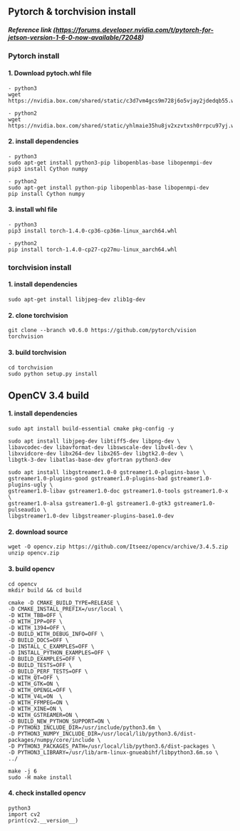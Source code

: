 ## Pytorch & torchvision install

##### Reference link (https://forums.developer.nvidia.com/t/pytorch-for-jetson-version-1-6-0-now-available/72048)
### Pytorch install

#### 1. Download pytoch.whl file
    - python3
    wget https://nvidia.box.com/shared/static/c3d7vm4gcs9m728j6o5vjay2jdedqb55.whl
    
    - python2
    wget https://nvidia.box.com/shared/static/yhlmaie35hu8jv2xzvtxsh0rrpcu97yj.whl
#### 2. install dependencies
    - python3
    sudo apt-get install python3-pip libopenblas-base libopenmpi-dev
    pip3 install Cython numpy
    
    - python2
    sudo apt-get install python-pip libopenblas-base libopenmpi-dev
    pip install Cython numpy  
    
#### 3. install whl file
    - python3
    pip3 install torch-1.4.0-cp36-cp36m-linux_aarch64.whl
    
    - python2
    pip install torch-1.4.0-cp27-cp27mu-linux_aarch64.whl    

### torchvision install

#### 1. install dependencies
    sudo apt-get install libjpeg-dev zlib1g-dev

#### 2. clone torchvision
    git clone --branch v0.6.0 https://github.com/pytorch/vision torchvision

#### 3. build torchvision
    cd torchvision
    sudo python setup.py install
    
    
## OpenCV 3.4 build

#### 1. install dependencies
    sudo apt install build-essential cmake pkg-config -y
    
    sudo apt install libjpeg-dev libtiff5-dev libpng-dev \
    libavcodec-dev libavformat-dev libswscale-dev libv4l-dev \
    libxvidcore-dev libx264-dev libx265-dev libgtk2.0-dev \
    libgtk-3-dev libatlas-base-dev gfortran python3-dev
    
    sudo apt install libgstreamer1.0-0 gstreamer1.0-plugins-base \
    gstreamer1.0-plugins-good gstreamer1.0-plugins-bad gstreamer1.0-plugins-ugly \
    gstreamer1.0-libav gstreamer1.0-doc gstreamer1.0-tools gstreamer1.0-x \
    gstreamer1.0-alsa gstreamer1.0-gl gstreamer1.0-gtk3 gstreamer1.0-pulseaudio \
    libgstreamer1.0-dev libgstreamer-plugins-base1.0-dev
    
#### 2. download source
    wget -O opencv.zip https://github.com/Itseez/opencv/archive/3.4.5.zip
    unzip opencv.zip
#### 3. build opencv
    cd opencv
    mkdir build && cd build
    
    cmake -D CMAKE_BUILD_TYPE=RELEASE \
    -D CMAKE_INSTALL_PREFIX=/usr/local \
    -D WITH_TBB=OFF \
    -D WITH_IPP=OFF \
    -D WITH_1394=OFF \
    -D BUILD_WITH_DEBUG_INFO=OFF \
    -D BUILD_DOCS=OFF \
    -D INSTALL_C_EXAMPLES=OFF \
    -D INSTALL_PYTHON_EXAMPLES=OFF \
    -D BUILD_EXAMPLES=OFF \
    -D BUILD_TESTS=OFF \
    -D BUILD_PERF_TESTS=OFF \
    -D WITH_QT=OFF \
    -D WITH_GTK=ON \
    -D WITH_OPENGL=OFF \
    -D WITH_V4L=ON  \
    -D WITH_FFMPEG=ON \
    -D WITH_XINE=ON \
    -D WITH_GSTREAMER=ON \
    -D BUILD_NEW_PYTHON_SUPPORT=ON \
    -D PYTHON3_INCLUDE_DIR=/usr/include/python3.6m \
    -D PYTHON3_NUMPY_INCLUDE_DIR=/usr/local/lib/python3.6/dist-packages/numpy/core/include \
    -D PYTHON3_PACKAGES_PATH=/usr/local/lib/python3.6/dist-packages \
    -D PYTHON3_LIBRARY=/usr/lib/arm-linux-gnueabihf/libpython3.6m.so \
    ../
    
    make -j 6
    sudo -H make install
    
#### 4. check installed opencv
    python3
    import cv2
    print(cv2.__version__)
